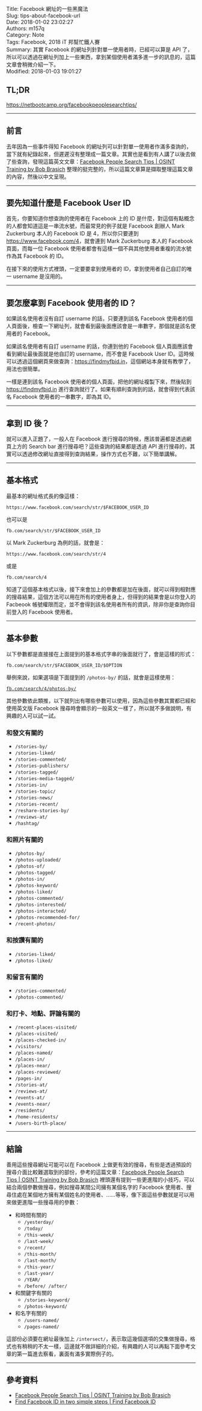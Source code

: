 Title: Facebook 網址的一些黑魔法  
Slug: tips-about-facebook-url  
Date: 2018-01-02 23:02:27  
Authors: m157q  
Category: Note  
Tags: Facebook, 2018 iT 邦幫忙鐵人賽  
Summary: 其實 Facebook 的網址列針對單一使用者時，已經可以算是 API 了，所以可以透過在網址列加上一些東西，拿到某個使用者滿多進一步的訊息的，這篇文章會稍微介紹一下。  
Modified: 2018-01-03 19:01:27  
  
  
## TL;DR  
  
<https://netbootcamp.org/facebookpeoplesearchtips/>  
  
---  
  
## 前言  
  
去年因為一些事件得知 Facebook 的網址列可以針對單一使用者作滿多查詢的，當下就有紀錄起來，但遲遲沒有整理成一篇文章。其實也是看到有人講了以後去做了些查詢，發現這篇英文文章：[Facebook People Search Tips | OSINT Training by Bob Brasich](https://netbootcamp.org/facebookpeoplesearchtips/) 整理的挺完整的，所以這篇文章算是擷取整理這篇文章的內容，然後以中文呈現。  
  
---  
  
## 要先知道什麼是 Facebook User ID  
  
首先，你要知道你想查詢的使用者在 Facebook 上的 ID 是什麼，對這個有點概念的人都會知道這是一串流水號，而最常見的例子就是 Facebook 創辦人 Mark Zuckerburg 本人的 Facebook ID 是 4，所以你只要連到 <https://www.facebook.com/4>，就會連到 Mark Zuckerburg 本人的 Facebook 頁面，而每一位 Facebook 使用者都會有這樣一個不與其他使用者重複的流水號作為其 Facebook 的 ID。  
  
在接下來的使用方式裡頭，一定要要拿到使用者的 ID，拿到使用者自己自訂的唯一 username 是沒用的。  
  
---  
  
## 要怎麼拿到 Facebook 使用者的 ID？  
  
如果該名使用者沒有自訂 username 的話，只要連到該名 Facebook 使用者的個人頁面後，檢查一下網址列，就會看到最後面應該會是一串數字，那個就是該名使用者的 Facebook。  
  
如果該名使用者有自訂 username 的話，你連到他的 Facebook 個人頁面應該會看到網址最後面就是他自訂的 username，而不會是 Facebook User ID。這時候可以透過這個網頁來做查詢：<https://findmyfbid.in>，這個網站本身就有教學了，用法也很簡單。  
  
一樣是連到該名 Facebook 使用者的個人頁面，把他的網址複製下來，然後貼到 <https://findmyfbid.in> 進行查詢就行了。如果有順利查詢到的話，就會得到代表該名 Facebook 使用者的一串數字，即為其 ID。  
  
---  
  
## 拿到 ID 後？  
  
就可以進入正題了，一般人在 Facebook 進行搜尋的時候，應該普遍都是透過網頁上方的 Search bar 進行搜尋吧？這些查詢的結果都是透過 API 進行搜尋的，其實可以透過修改網址直接得到查詢結果，操作方式也不難，以下簡單講解。  
  
---  
  
## 基本格式  
  
最基本的網址格式長的像這樣：  
  
`https://www.facebook.com/search/str/$FACEBOOK_USER_ID`  
  
也可以是  
  
`fb.com/search/str/$FACEBOOK_USER_ID`  
  
以 Mark Zuckerburg 為例的話，就會是：  
  
`https://www.facebook.com/search/str/4`  
  
或是  
  
`fb.com/search/4`  
  
知道了這個基本格式以後，接下來會加上的參數都是加在後面，就可以得到相對應的搜尋結果，這個方法可以用在所有的使用者身上，但得到的結果會是以你登入的 Facbeook 帳號權限而定，並不會得到該名使用者所有的資訊，除非你是查詢你目前登入的 Facebook 使用者。  
  
---  
  
## 基本參數  
  
以下參數都是直接接在上面提到的基本格式字串的後面就行了，會是這樣的形式：  
  
`fb.com/search/str/$FACEBOOK_USER_ID/$OPTION`  
  
舉例來說，如果選項是下面提到的 `/photos-by/` 的話，就會是這樣使用：  
  
[`fb.com/search/4/photos-by/`](http://fb.com/search/4/photos-by/)  
  
其他參數依此類推，以下就列出有哪些參數可以使用，因為這些參數其實都已經和使用英文版 Facebook 搜尋時會顯示的一般英文一樣了，所以就不多做說明，有興趣的人可以試一試。  
  
### 和發文有關的  
  
+ `/stories-by/`  
+ `/stories-liked/`  
+ `/stories-commented/`  
+ `/stories-publishers/`  
+ `/stories-tagged/`  
+ `/stories-media-tagged/`  
+ `/stories-in/`  
+ `/stories-topic/`  
+ `/stories-news/`  
+ `/stories-recent/`  
+ `/reshare-stories-by/`  
+ `/reviews-at/`  
+ `/hashtag/`  
  
### 和照片有關的  
  
+ `/photos-by/`  
+ `/photos-uploaded/`  
+ `/photos-of/`  
+ `/photos-tagged/`  
+ `/photos-in/`  
+ `/photos-keyword/`  
+ `/photos-liked/`  
+ `/photos-commented/`  
+ `/photos-interested/`  
+ `/photos-interacted/`  
+ `/photos-recommended-for/`  
+ `/recent-photos/`  
  
### 和按讚有關的  
  
+ `/stories-liked/`  
+ `/photos-liked/`  
  
### 和留言有關的  
  
+ `/stories-commented/`  
+ `/photos-commented/`  
  
### 和打卡、地點、評論有關的  
  
+ `/recent-places-visited/`  
+ `/places-visited/`  
+ `/places-checked-in/`  
+ `/visitors/`  
+ `/places-named/`  
+ `/places-in/`  
+ `/places-near/`  
+ `/places-reviewed/`  
+ `/pages-in/`  
+ `/stories-at/`  
+ `/reviews-at/`  
+ `/events-at/`  
+ `/events-near/`  
+ `/residents/`  
+ `/home-residents/`  
+ `/users-birth-place/`  
  
---  
  
## 結論  
  
善用這些搜尋網址可能可以在 Facebook 上做更有效的搜尋，有些是透過預設的搜尋介面比較難選取到的部份，參考的這篇文章：[Facebook People Search Tips | OSINT Training by Bob Brasich](https://netbootcamp.org/facebookpeoplesearchtips/) 裡頭還有提到一些更進階的小技巧，可以結合兩個參數做搜尋，例如搜尋某間公司擁有某個名字的 Facebook 使用者、搜尋住處在某個地方擁有某個姓名的使用者、……等等，像下面這些參數就是可以用來做更進階一些搜尋用的參數：  
  
+ 和時間有關的  
    + `/yesterday/`  
    + `/today/`  
    + `/this-week/`  
    + `/last-week/`  
    + `/recent/`  
    + `/this-month/`  
    + `/last-month/`  
    + `/this-year/`  
    + `/last-year/`  
    + `/YEAR/`  
    + `/before/ /after/`  
+ 和關鍵字有關的  
    + `/stories-keyword/`  
    + `/photos-keyword/`  
+ 和名字有關的  
    + `/users-named/`  
    + `/pages-named/`  
  
這部份必須要在網址最後加上 `/intersect/`，表示取這幾個選項的交集做搜尋，格式也有稍稍的不太一樣，這邊就不做詳細的介紹，有興趣的人可以再點下面參考文章的第一篇進去察看，裏面有滿多實際例子的。  
  
---  
  
## 參考資料  
  
+ [Facebook People Search Tips | OSINT Training by Bob Brasich](https://netbootcamp.org/facebookpeoplesearchtips/)  
+ [Find Facebook ID in two simple steps | Find Facebook ID](https://findmyfbid.in/)  
